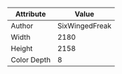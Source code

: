 # 
| Attribute | Value |
| ---  | ---     |
| Author | SixWingedFreak |
| Width | 2180 |
| Height | 2158 |
| Color Depth | 8 |
